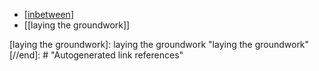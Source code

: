 - [[inbetween]]
- [[laying the groundwork]]

[//begin]: # "Autogenerated link references for markdown compatibility"
[inbetween]: inbetween "Ma - 間 (Inbetween, negative space)"
[laying the groundwork]: laying the groundwork "laying the groundwork"
[//end]: # "Autogenerated link references"
